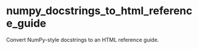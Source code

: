 # numpy_docstrings_to_html_reference_guide
Convert NumPy-style docstrings to an HTML reference guide.
